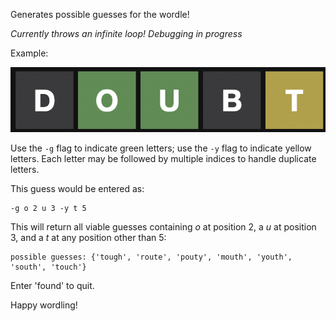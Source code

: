 Generates possible guesses for the wordle!

*Currently throws an infinite loop! Debugging in progress*

Example:

![alt text](example_guess.png?raw=true)

Use the `-g` flag to indicate green letters; use the `-y` flag to indicate yellow letters.
Each letter may be followed by multiple indices to handle duplicate letters.

This guess would be entered as:

	-g o 2 u 3 -y t 5

This will return all viable guesses containing *o* at position 2, a *u* at position 3, and a *t* at any position other than 5:

	possible guesses: {'tough', 'route', 'pouty', 'mouth', 'youth', 'south', 'touch'}

Enter 'found' to quit.

Happy wordling!

